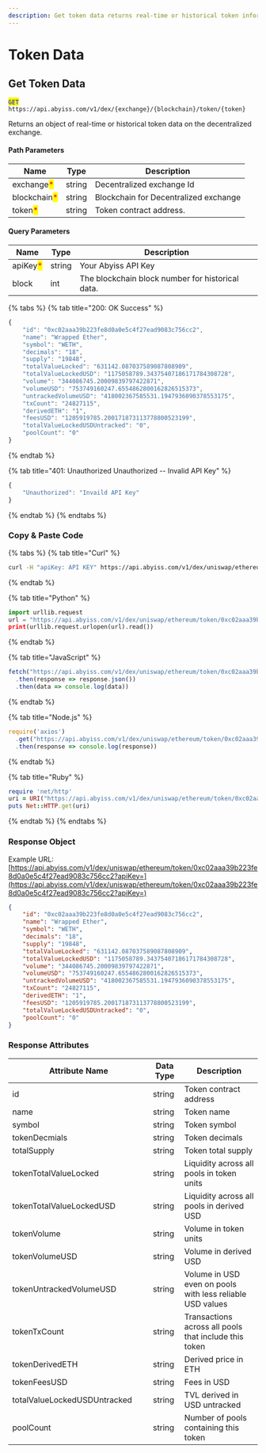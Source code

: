 ```yaml
---
description: Get token data returns real-time or historical token information.
---
```


# Token Data

## Get Token Data

<mark style="color:blue;">`GET`</mark> `https://api.abyiss.com/v1/dex/{exchange}/{blockchain}/token/{token}`

Returns an object of real-time or historical token data on the decentralized exchange.

#### Path Parameters

| Name                                         | Type   | Description                           |
| -------------------------------------------- | ------ | ------------------------------------- |
| exchange<mark style="color:red;">\*</mark>   | string | Decentralized exchange Id             |
| blockchain<mark style="color:red;">\*</mark> | string | Blockchain for Decentralized exchange |
| token<mark style="color:red;">\*</mark>      | string | Token contract address.               |

#### Query Parameters

| Name                                     | Type   | Description                                       |
| ---------------------------------------- | ------ | ------------------------------------------------- |
| apiKey<mark style="color:red;">\*</mark> | string | Your Abyiss API Key                               |
| block                                    | int    | The blockchain block number for historical data.  |

{% tabs %}
{% tab title="200: OK Success" %}
```javascript
{
    "id": "0xc02aaa39b223fe8d0a0e5c4f27ead9083c756cc2",
    "name": "Wrapped Ether",
    "symbol": "WETH",
    "decimals": "18",
    "supply": "19848",
    "totalValueLocked": "631142.087037589087808909",
    "totalValueLockedUSD": "1175058789.34375407186171784308728",
    "volume": "344086745.20009839797422871",
    "volumeUSD": "753749160247.6554862800162826515373",
    "untrackedVolumeUSD": "418002367585531.1947936090378553175",
    "txCount": "24827115",
    "derivedETH": "1",
    "feesUSD": "1205919785.200171873113778800523199",
    "totalValueLockedUSDUntracked": "0",
    "poolCount": "0"
}
```
{% endtab %}

{% tab title="401: Unauthorized Unauthorized -- Invalid API Key" %}
```javascript
{
    "Unauthorized": "Invaild API Key"
}
```
{% endtab %}
{% endtabs %}

### **Copy & Paste Code**

{% tabs %}
{% tab title="Curl" %}
```bash
curl -H "apiKey: API KEY" https://api.abyiss.com/v1/dex/uniswap/ethereum/token/0xc02aaa39b223fe8d0a0e5c4f27ead9083c756cc2
```
{% endtab %}

{% tab title="Python" %}
```python
import urllib.request
url = "https://api.abyiss.com/v1/dex/uniswap/ethereum/token/0xc02aaa39b223fe8d0a0e5c4f27ead9083c756cc2?apiKey=*")"
print(urllib.request.urlopen(url).read())
```
{% endtab %}

{% tab title="JavaScript" %}
```javascript
fetch("https://api.abyiss.com/v1/dex/uniswap/ethereum/token/0xc02aaa39b223fe8d0a0e5c4f27ead9083c756cc2?apiKey=*")
  .then(response => response.json())
  .then(data => console.log(data))
```
{% endtab %}

{% tab title="Node.js" %}
```javascript
require('axios')
  .get("https://api.abyiss.com/v1/dex/uniswap/ethereum/token/0xc02aaa39b223fe8d0a0e5c4f27ead9083c756cc2?apiKey=*")
  .then(response => console.log(response))
```
{% endtab %}

{% tab title="Ruby" %}
```ruby
require 'net/http'
uri = URI("https://api.abyiss.com/v1/dex/uniswap/ethereum/token/0xc02aaa39b223fe8d0a0e5c4f27ead9083c756cc2?apiKey=*")
puts Net::HTTP.get(uri)
```
{% endtab %}
{% endtabs %}

### **Response Object**

Example URL: [https://api.abyiss.com/v1/dex/uniswap/ethereum/token/0xc02aaa39b223fe8d0a0e5c4f27ead9083c756cc2?apiKey=](https://api.abyiss.com/v1/dex/uniswap/ethereum/token/0xc02aaa39b223fe8d0a0e5c4f27ead9083c756cc2?apiKey=)

```json
{
    "id": "0xc02aaa39b223fe8d0a0e5c4f27ead9083c756cc2",
    "name": "Wrapped Ether",
    "symbol": "WETH",
    "decimals": "18",
    "supply": "19848",
    "totalValueLocked": "631142.087037589087808909",
    "totalValueLockedUSD": "1175058789.34375407186171784308728",
    "volume": "344086745.20009839797422871",
    "volumeUSD": "753749160247.6554862800162826515373",
    "untrackedVolumeUSD": "418002367585531.1947936090378553175",
    "txCount": "24827115",
    "derivedETH": "1",
    "feesUSD": "1205919785.200171873113778800523199",
    "totalValueLockedUSDUntracked": "0",
    "poolCount": "0"
}
```

### Response Attributes

<table><thead><tr><th width="268.3333333333333">Attribute Name</th><th>Data Type</th><th>Description </th></tr></thead><tbody><tr><td>id</td><td>string</td><td>Token contract address</td></tr><tr><td>name</td><td>string</td><td>Token name</td></tr><tr><td>symbol</td><td>string</td><td>Token symbol</td></tr><tr><td>tokenDecmials</td><td>string</td><td>Token decimals</td></tr><tr><td>totalSupply</td><td>string</td><td>Token total supply</td></tr><tr><td>tokenTotalValueLocked</td><td>string</td><td>Liquidity across all pools in token units</td></tr><tr><td>tokenTotalValueLockedUSD</td><td>string</td><td>Liquidity across all pools in derived USD</td></tr><tr><td>tokenVolume</td><td>string</td><td>Volume in token units</td></tr><tr><td>tokenVolumeUSD</td><td>string</td><td>Volume in derived USD</td></tr><tr><td>tokenUntrackedVolumeUSD</td><td>string</td><td>Volume in USD even on pools with less reliable USD values</td></tr><tr><td>tokenTxCount</td><td>string</td><td>Transactions across all pools that include this token</td></tr><tr><td>tokenDerivedETH</td><td>string</td><td>Derived price in ETH</td></tr><tr><td>tokenFeesUSD</td><td>string</td><td>Fees in USD</td></tr><tr><td>totalValueLockedUSDUntracked</td><td>string</td><td>TVL derived in USD untracked</td></tr><tr><td>poolCount</td><td>string</td><td>Number of pools containing this token</td></tr></tbody></table>

